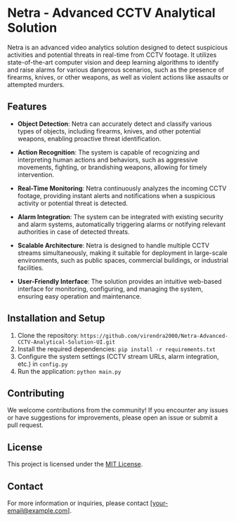 # Netra - Advanced CCTV Analytical Solution

Netra is an advanced video analytics solution designed to detect suspicious activities and potential threats in real-time from CCTV footage. It utilizes state-of-the-art computer vision and deep learning algorithms to identify and raise alarms for various dangerous scenarios, such as the presence of firearms, knives, or other weapons, as well as violent actions like assaults or attempted murders.

## Features

- **Object Detection**: Netra can accurately detect and classify various types of objects, including firearms, knives, and other potential weapons, enabling proactive threat identification.

- **Action Recognition**: The system is capable of recognizing and interpreting human actions and behaviors, such as aggressive movements, fighting, or brandishing weapons, allowing for timely intervention.

- **Real-Time Monitoring**: Netra continuously analyzes the incoming CCTV footage, providing instant alerts and notifications when a suspicious activity or potential threat is detected.

- **Alarm Integration**: The system can be integrated with existing security and alarm systems, automatically triggering alarms or notifying relevant authorities in case of detected threats.

- **Scalable Architecture**: Netra is designed to handle multiple CCTV streams simultaneously, making it suitable for deployment in large-scale environments, such as public spaces, commercial buildings, or industrial facilities.

- **User-Friendly Interface**: The solution provides an intuitive web-based interface for monitoring, configuring, and managing the system, ensuring easy operation and maintenance.

## Installation and Setup

1. Clone the repository:
```https://github.com/virendra2000/Netra-Advanced-CCTV-Analytical-Solution-UI.git```
3. Install the required dependencies: `pip install -r requirements.txt`
4. Configure the system settings (CCTV stream URLs, alarm integration, etc.) in `config.py`
5. Run the application: `python main.py`

## Contributing

We welcome contributions from the community! If you encounter any issues or have suggestions for improvements, please open an issue or submit a pull request.

## License

This project is licensed under the [MIT License](LICENSE).

## Contact

For more information or inquiries, please contact [your-email@example.com].
